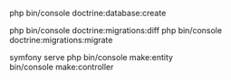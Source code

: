 php bin/console doctrine:database:create

php bin/console doctrine:migrations:diff
php bin/console doctrine:migrations:migrate

symfony serve
php bin/console make:entity   
bin/console make:controller